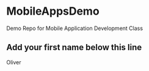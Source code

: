 # MobileAppsDemo
Demo Repo for Mobile Application Development Class

Add your first name below this line
-----------------------------------
Oliver
